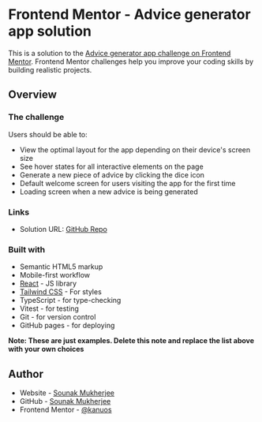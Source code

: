# Frontend Mentor - Advice generator app solution

This is a solution to the [Advice generator app challenge on Frontend Mentor](https://www.frontendmentor.io/challenges/advice-generator-app-QdUG-13db). Frontend Mentor challenges help you improve your coding skills by building realistic projects.

## Overview

### The challenge

Users should be able to:

- View the optimal layout for the app depending on their device's screen size
- See hover states for all interactive elements on the page
- Generate a new piece of advice by clicking the dice icon
- Default welcome screen for users visiting the app for the first time
- Loading screen when a new advice is being generated


### Links

- Solution URL: [GitHub Repo](https://github.com/kanuos/FEM-react-advice-generator)

### Built with

- Semantic HTML5 markup
- Mobile-first workflow
- [React](https://reactjs.org/) - JS library
- [Tailwind CSS](https://tailwindcss.com/) - For styles
- TypeScript - for type-checking
- Vitest - for testing
- Git - for version control
- GitHub pages - for deploying

**Note: These are just examples. Delete this note and replace the list above with your own choices**


## Author

- Website - [Sounak Mukherjee](https://www.sounakmukherjee.com)
- GitHub - [Sounak Mukherjee](https://www.github.com/kanuos)
- Frontend Mentor - [@kanuos](https://www.frontendmentor.io/profile/kanuos)



